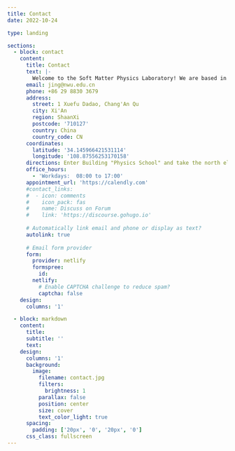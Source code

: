 ```yaml
---
title: Contact
date: 2022-10-24

type: landing

sections:
  - block: contact
    content:
      title: Contact
      text: |-
        Welcome to the Soft Matter Physics Laboratory! We are based in Xi’an, the ancient capital of China and a city rich in history and culture. Our lab is part of the School of Physics at Northwest University—one of the oldest and most respected universities in China. Despite the name, Northwest University is not located in the far northwest; in fact, Xi’an lies near the geographical center of the country. Rooted in a strong foundation of physics, our research explores the frontiers of soft and active matter. We warmly welcome visitors—whether for academic collaboration, casual discussions, or simply to explore our beautiful city. Feel free to contact us for an in-person visit or a virtual meeting. We look forward to exchanging ideas and building new connections!
      email: jing@nwu.edu.cn
      phone: +86 29 8830 3679
      address:
        street: 1 Xuefu Dadao, Chang'An Qu
        city: Xi'An
        region: ShaanXi
        postcode: '710127'
        country: China
        country_code: CN
      coordinates:
        latitude: '34.145966421531114'
        longitude: '108.87556253170158'
      directions: Enter Building "Physics School" and take the north elevator to room 918 on Floor 9.
      office_hours:
        - 'Workdays:  08:00 to 17:00'
      appointment_url: 'https://calendly.com'
      #contact_links:
      #  - icon: comments
      #    icon_pack: fas
      #    name: Discuss on Forum
      #    link: 'https://discourse.gohugo.io'
    
      # Automatically link email and phone or display as text?
      autolink: true
    
      # Email form provider
      form:
        provider: netlify
        formspree:
          id:
        netlify:
          # Enable CAPTCHA challenge to reduce spam?
          captcha: false
    design:
      columns: '1'

  - block: markdown
    content:
      title:
      subtitle: ''
      text:
    design:
      columns: '1'
      background:
        image: 
          filename: contact.jpg
          filters:
            brightness: 1
          parallax: false
          position: center
          size: cover
          text_color_light: true
      spacing:
        padding: ['20px', '0', '20px', '0']
      css_class: fullscreen
---
```

